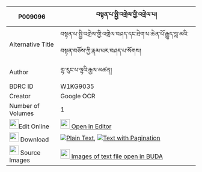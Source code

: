 |P009096|བསྟན་པ་སྤྱི་འགྲེལ་གྱི་འགྲེལ་པ། 
| --- | --- 
|Alternative Title |བསྟན་པ་སྤྱི་འགྲེལ་གྱི་འགྲེལ་བཤད་དང་ཐེག་པ་ཆེན་པོ་རྒྱུད་བླ་མའི་བསྟན་བཅོས་ཀྱི་རྣམ་པར་བཤད་པ་སོགས།
|Author| གྷ་རུང་པ་ལྷའི་རྒྱལ་མཚན།
|BDRC ID | W1KG9035
|Creator | Google OCR
|Number of Volumes| 1
|<img width="25" src="https://img.icons8.com/color/25/000000/edit-property.png">Edit Online| [<img width="25" src="https://avatars.githubusercontent.com/u/45091458?s=200&v=4"> Open in Editor](http://editor.openpecha.org/P009096)
|<img width="25" src="https://img.icons8.com/fluent/48/000000/download-2.png"/>  Download | [![](https://img.icons8.com/color/20/000000/txt.png)Plain Text](https://github.com/Openpecha/P009096/releases/download/v1/tenpa_chi_drel_gyi_drelpa_plain_P009096.zip), [![](https://img.icons8.com/color/20/000000/txt.png)Text with Pagination](https://github.com/Openpecha/P009096/releases/download/v1/tenpa_chi_drel_gyi_drelpa_pages_P009096.zip)
|<img width="25" src="https://img.icons8.com/plasticine/100/000000/pictures-folder.png"/>  Source Images | [<img width="25" src="https://library.bdrc.io/icons/BUDA-small.svg"> Images of text file open in BUDA](https://library.bdrc.io/show/bdr:W1KG9035)